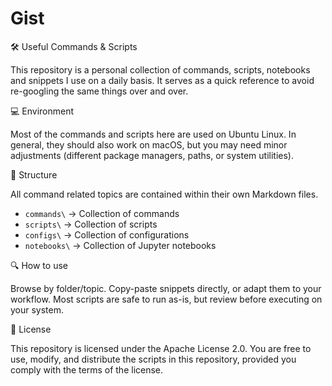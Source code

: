 # Gist

🛠️ Useful Commands & Scripts

This repository is a personal collection of commands, scripts, notebooks and snippets I use on a daily basis.
It serves as a quick reference to avoid re-googling the same things over and over.

💻 Environment

Most of the commands and scripts here are used on Ubuntu Linux.
In general, they should also work on macOS, but you may need minor adjustments (different package managers, paths, or system utilities).

📂 Structure

All command related topics are contained within their own Markdown files.
 - `commands\` -> Collection of commands
 - `scripts\` -> Collection of scripts
 - `configs\` -> Collection of configurations
 - `notebooks\` -> Collection of Jupyter notebooks

🔍 How to use

Browse by folder/topic.
Copy-paste snippets directly, or adapt them to your workflow.
Most scripts are safe to run as-is, but review before executing on your system.

📜 License

This repository is licensed under the Apache License 2.0.
You are free to use, modify, and distribute the scripts in this repository, provided you comply with the terms of the license.